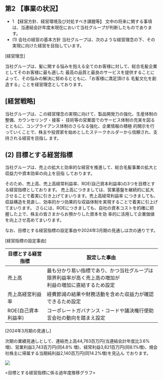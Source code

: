 ## 第2 【事業の状況】

- 1 【経営方針、経営環境及び対処すべき課題等】 文中の将来に関する事項は、当連結会計年度末現在において当社グループが判断したものであります。
- (1) 会社の経営の基本方針 当社グループは、次のような経営理念の下、その実現に向けた経営を目指しています。

[経営理念]

当社グループは、髪に関する悩みを抱える全てのお客様に対して、総合毛髪企業としてそのお客様に最も適した 最高の品質と最良のサービスを提供することによって、その悩みの解決に努めるとともに、「お客様に満足頂ける 毛髪文化を創造する」ことを経営理念としております。

## [経営戦略]

当社グループは、この経営理念の実現に向けて、製品開発力の強化、生産体制の整備、カウンセリング・接客・ 技術等の営業面でのサービス体制の充実を図るとともに、コンプライアンス体制のさらなる強化、企業情報の積極 的開示を行っていくことで、株主や投資家を始めとしたステークホルダーから信頼され、支持される経営を目指し ます。

## (2) 目標とする経営指標

当社グループは、売上の拡大と効率的な経営を推進して、総合毛髪事業の拡大と収益力や資本効率の向上を目指 しております。

そのため、売上高、売上高経常利益率、ROE(自己資本利益率)の3つを目標とする経営指標としております。 売上高につきましては、営業基盤を継続的に拡大させることで着実に引き上げてまいります。売上高経常利益率 につきましても、収益構造を見直し、効率的かつ効果的な収益体制を実現することで着実に引上げてまいります。 さらには、ROEにつきましても、自社の資本コストを的確に把握した上で、株主の皆さまからお預かりした資本を効 率的に活用して企業価値を向上させ高めてまいります。

なお、目標とする経営指標の設定事由や2024年3月期の見通しは次の通りです。

[経営指標の設定事由]

| 目標とする経営指標    | 設定した事由                                                  |
|--------------|---------------------------------------------------------|
| 売上高          | 最も分かり易い指標であり、かつ当社グループは限界利益率が高く売上高の増加が<br>利益の増加に直結するため設定 |
| 売上高経営利益率     | 経費節減の結果や財務活動を含めた収益力が確認できるため設定                           |
| ROE(自己資本利益率) | コーポレートガバナンス・コードや議決権行使助言会社の動向を踏まえ設定                      |

[2024年3月期の見通し]

次期の業績見通しとして、連結売上高44,763百万円(当連結会計年度比3.6%増)、営業利益3,743百万円(同4.8% 増)、経常利益3,821百万円(同8.1%増)、規会社株主に帰属する当期純利益2,140百万円(同14.2%増)を見込ん でおります。

![](_page_0_Figure_16.jpeg)

<目標とする経営指標に係る過年度推移グラフ>